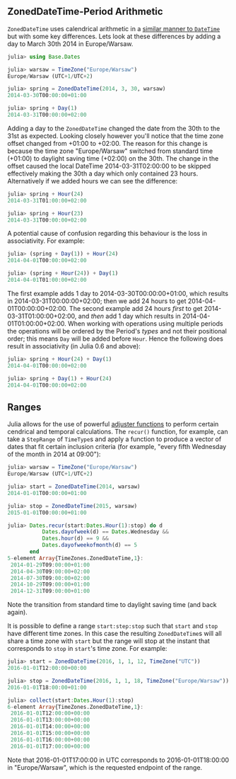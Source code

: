 ## ZonedDateTime-Period Arithmetic

`ZonedDateTime` uses calendrical arithmetic in a [similar manner to `DateTime`](http://julia.readthedocs.io/en/latest/manual/dates/#timetype-period-arithmetic) but with some key differences. Lets look at these differences by adding a day to March 30th 2014 in Europe/Warsaw.

```julia
julia> using Base.Dates

julia> warsaw = TimeZone("Europe/Warsaw")
Europe/Warsaw (UTC+1/UTC+2)

julia> spring = ZonedDateTime(2014, 3, 30, warsaw)
2014-03-30T00:00:00+01:00

julia> spring + Day(1)
2014-03-31T00:00:00+02:00
```

Adding a day to the `ZonedDateTime` changed the date from the 30th to the 31st as expected. Looking closely however you'll notice that the time zone offset changed from +01:00 to +02:00. The reason for this change is because the time zone "Europe/Warsaw" switched from standard time (+01:00) to daylight saving time (+02:00) on the 30th. The change in the offset caused the local DateTime 2014-03-31T02:00:00 to be skipped effectively making the 30th a day which only contained 23 hours. Alternatively if we added hours we can see the difference:

```julia
julia> spring + Hour(24)
2014-03-31T01:00:00+02:00

julia> spring + Hour(23)
2014-03-31T00:00:00+02:00
```

A potential cause of confusion regarding this behaviour is the loss in associativity. For example:

```julia
julia> (spring + Day(1)) + Hour(24)
2014-04-01T00:00:00+02:00

julia> (spring + Hour(24)) + Day(1)
2014-04-01T01:00:00+02:00
```

The first example adds 1 day to 2014-03-30T00:00:00+01:00, which results in 2014-03-31T00:00:00+02:00; then we add 24 hours to get 2014-04-01T00:00:00+02:00. The second example add 24 hours *first* to get 2014-03-31T01:00:00+02:00, and *then* add 1 day which results in 2014-04-01T01:00:00+02:00. When working with operations using multiple periods the operations will be ordered by the Period's *types* and not their positional order; this means `Day` will be added before `Hour`. Hence the following does result in associativity (in Julia 0.6 and above):

```julia
julia> spring + Hour(24) + Day(1)
2014-04-01T00:00:00+02:00

julia> spring + Day(1) + Hour(24)
2014-04-01T00:00:00+02:00
```

## Ranges

Julia allows for the use of powerful [adjuster functions](http://julia.readthedocs.io/en/latest/manual/dates/#adjuster-functions) to perform certain cendrical and temporal calculations. The `recur()` function, for example, can take a `StepRange` of `TimeType`s and apply a function to produce a vector of dates that fit certain inclusion criteria (for example, "every fifth Wednesday of the month in 2014 at 09:00"):

```julia
julia> warsaw = TimeZone("Europe/Warsaw")
Europe/Warsaw (UTC+1/UTC+2)

julia> start = ZonedDateTime(2014, warsaw)
2014-01-01T00:00:00+01:00

julia> stop = ZonedDateTime(2015, warsaw)
2015-01-01T00:00:00+01:00

julia> Dates.recur(start:Dates.Hour(1):stop) do d
           Dates.dayofweek(d) == Dates.Wednesday &&
           Dates.hour(d) == 9 &&
           Dates.dayofweekofmonth(d) == 5
       end
5-element Array{TimeZones.ZonedDateTime,1}:
 2014-01-29T09:00:00+01:00
 2014-04-30T09:00:00+02:00
 2014-07-30T09:00:00+02:00
 2014-10-29T09:00:00+01:00
 2014-12-31T09:00:00+01:00
```

Note the transition from standard time to daylight saving time (and back again).

It is possible to define a range `start:step:stop` such that `start` and `stop` have different time zones. In this case the resulting `ZonedDateTime`s will all share a time zone with `start` but the range will stop at the instant that corresponds to `stop` in `start`'s time zone. For example:

```julia
julia> start = ZonedDateTime(2016, 1, 1, 12, TimeZone("UTC"))
2016-01-01T12:00:00+00:00

julia> stop = ZonedDateTime(2016, 1, 1, 18, TimeZone("Europe/Warsaw"))
2016-01-01T18:00:00+01:00

julia> collect(start:Dates.Hour(1):stop)
6-element Array{TimeZones.ZonedDateTime,1}:
 2016-01-01T12:00:00+00:00
 2016-01-01T13:00:00+00:00
 2016-01-01T14:00:00+00:00
 2016-01-01T15:00:00+00:00
 2016-01-01T16:00:00+00:00
 2016-01-01T17:00:00+00:00
```

Note that 2016-01-01T17:00:00 in UTC corresponds to 2016-01-01T18:00:00 in "Europe/Warsaw", which is the requested endpoint of the range.
